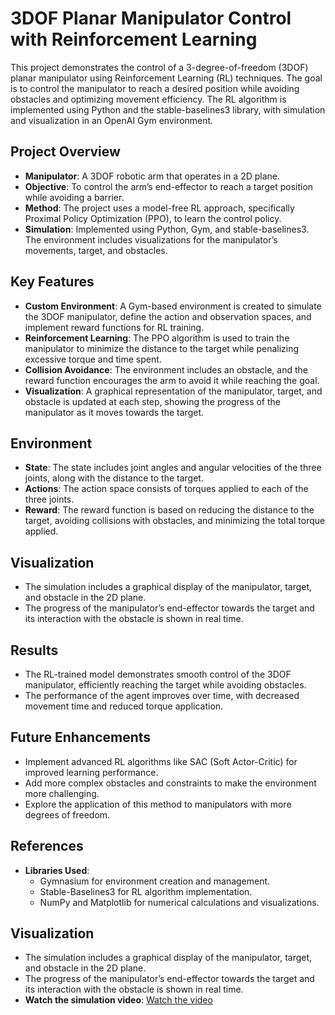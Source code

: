 # 3DOF Planar Manipulator Control with Reinforcement Learning

This project demonstrates the control of a 3-degree-of-freedom (3DOF) planar manipulator using Reinforcement Learning (RL) techniques. The goal is to control the manipulator to reach a desired position while avoiding obstacles and optimizing movement efficiency. The RL algorithm is implemented using Python and the stable-baselines3 library, with simulation and visualization in an OpenAI Gym environment.

## Project Overview

- **Manipulator**: A 3DOF robotic arm that operates in a 2D plane.
- **Objective**: To control the arm’s end-effector to reach a target position while avoiding a barrier.
- **Method**: The project uses a model-free RL approach, specifically Proximal Policy Optimization (PPO), to learn the control policy.
- **Simulation**: Implemented using Python, Gym, and stable-baselines3. The environment includes visualizations for the manipulator’s movements, target, and obstacles.

## Key Features

- **Custom Environment**: A Gym-based environment is created to simulate the 3DOF manipulator, define the action and observation spaces, and implement reward functions for RL training.
- **Reinforcement Learning**: The PPO algorithm is used to train the manipulator to minimize the distance to the target while penalizing excessive torque and time spent.
- **Collision Avoidance**: The environment includes an obstacle, and the reward function encourages the arm to avoid it while reaching the goal.
- **Visualization**: A graphical representation of the manipulator, target, and obstacle is updated at each step, showing the progress of the manipulator as it moves towards the target.



## Environment

- **State**: The state includes joint angles and angular velocities of the three joints, along with the distance to the target.
- **Actions**: The action space consists of torques applied to each of the three joints.
- **Reward**: The reward function is based on reducing the distance to the target, avoiding collisions with obstacles, and minimizing the total torque applied.

## Visualization

- The simulation includes a graphical display of the manipulator, target, and obstacle in the 2D plane.
- The progress of the manipulator’s end-effector towards the target and its interaction with the obstacle is shown in real time.

## Results

- The RL-trained model demonstrates smooth control of the 3DOF manipulator, efficiently reaching the target while avoiding obstacles.
- The performance of the agent improves over time, with decreased movement time and reduced torque application.

## Future Enhancements

- Implement advanced RL algorithms like SAC (Soft Actor-Critic) for improved learning performance.
- Add more complex obstacles and constraints to make the environment more challenging.
- Explore the application of this method to manipulators with more degrees of freedom.

## References

- **Libraries Used**:
  - Gymnasium for environment creation and management.
  - Stable-Baselines3 for RL algorithm implementation.
  - NumPy and Matplotlib for numerical calculations and visualizations.


## Visualization

- The simulation includes a graphical display of the manipulator, target, and obstacle in the 2D plane.
- The progress of the manipulator’s end-effector towards the target and its interaction with the obstacle is shown in real time.
- **Watch the simulation video**: [Watch the video](https://github.com/dorsa-rh/Quadrotor-modern-control/blob/main/result.MP4)
  
